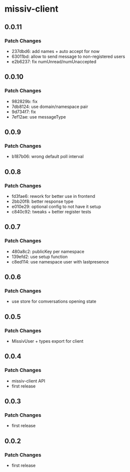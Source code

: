 # missiv-client

## 0.0.11

### Patch Changes

- 237dbd6: add names + auto accept for now
- 63011bd: allow to send message to non-registered users
- e2b6237: fix numUnread/numUnaccepted

## 0.0.10

### Patch Changes

- 982829b: fix
- 7db8124: use domain/namespace pair
- 9d734f7: fix
- 7ef12ae: use messageType

## 0.0.9

### Patch Changes

- b187b06: wrong default poll interval

## 0.0.8

### Patch Changes

- fd3fae6: rework for better use in frontend
- 2bb20f8: better response type
- e010e29: optional config to not have it setup
- c840c92: tweaks + better register tests

## 0.0.7

### Patch Changes

- 480a8c2: publicKey per namespace
- 139efd2: use setup function
- c8ed114: use namespace user with lastpresence

## 0.0.6

### Patch Changes

- use store for comversations opening state

## 0.0.5

### Patch Changes

- MissivUser + types export for client

## 0.0.4

### Patch Changes

- missiv-client API
- first release

## 0.0.3

### Patch Changes

- first release

## 0.0.2

### Patch Changes

- first release
